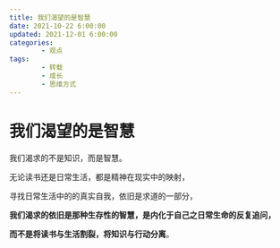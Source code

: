```yaml
---
title: 我们渴望的是智慧
date: 2021-10-22 6:00:00
updated: 2021-12-01 6:00:00
categories:
        - 观点
tags:
        - 转载
        - 成长
        - 思维方式
---
```


# 我们渴望的是智慧

我们渴求的不是知识，而是智慧。

无论读书还是日常生活，都是精神在现实中的映射，

寻找日常生活中的的真实自我，依旧是求道的一部分，

**我们渴求的依旧是那种生存性的智慧，是内化于自己之日常生命的反复追问，**

**而不是将读书与生活割裂，将知识与行动分离**。
